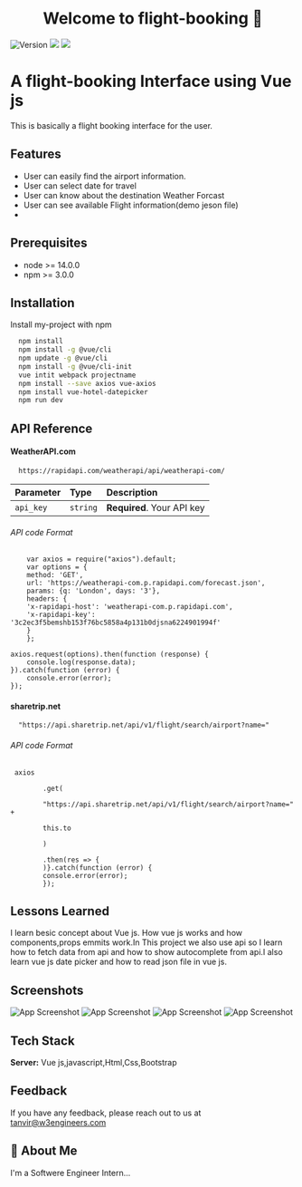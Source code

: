 <h1 align="center">Welcome to flight-booking 👋</h1>
<p>
  <img alt="Version" src="https://img.shields.io/badge/version-1.0.0-blue.svg?cacheSeconds=2592000" />
  <img src="https://img.shields.io/badge/node-%3E%3D%206.14.15-blue.svg" />
  <img src="https://img.shields.io/badge/npm-%3E%3D%203.0.0-blue.svg" />
</p>

# A flight-booking Interface using Vue js

This is 
basically a flight booking interface for the  user.


## Features

- User can easily find the airport information.
- User can select date for travel  
- User can know about the destination Weather Forcast
- User can see available Flight information(demo jeson file)
- 


## Prerequisites

- node >= 14.0.0
- npm >= 3.0.0

## Installation

Install my-project with npm

```bash
  npm install 
  npm install -g @vue/cli
  npm update -g @vue/cli
  npm install -g @vue/cli-init
  vue intit webpack projectname
  npm install --save axios vue-axios
  npm install vue-hotel-datepicker 
  npm run dev

```
    
## API Reference

#### WeatherAPI.com

```http
  https://rapidapi.com/weatherapi/api/weatherapi-com/
```

| Parameter | Type     | Description                |
| :-------- | :------- | :------------------------- |
| `api_key` | `string` | **Required**. Your API key |



###### API code Format
```http
    var axios = require("axios").default;
    var options = {
    method: 'GET',
    url: 'https://weatherapi-com.p.rapidapi.com/forecast.json',
    params: {q: 'London', days: '3'},
    headers: {
    'x-rapidapi-host': 'weatherapi-com.p.rapidapi.com',
    'x-rapidapi-key': '3c2ec3f5bemshb153f76bc5858a4p131b0djsna6224901994f'
    }
    };

axios.request(options).then(function (response) {
	console.log(response.data);
}).catch(function (error) {
	console.error(error);
});
```
#### sharetrip.net

```http
  "https://api.sharetrip.net/api/v1/flight/search/airport?name="
```

###### API code Format
```http
 axios

        .get(

        "https://api.sharetrip.net/api/v1/flight/search/airport?name=" +

        this.to

        )

        .then(res => {
        )}.catch(function (error) {
	    console.error(error);
        });

```



## Lessons Learned

I learn besic concept about Vue js. How vue js works and how components,props emmits work.In This project we also use api so I learn how to fetch data from api and how to show autocomplete from api.I also learn vue js date picker and how to read json file in vue js.   


## Screenshots

![App Screenshot](https://i.ibb.co/PZRz6G7/Screenshot-from-2022-01-05-17-21-18.png)
![App Screenshot](https://i.ibb.co/6tsnYwy/Screenshot-from-2022-01-05-17-21-29.png)
![App Screenshot](https://i.ibb.co/rywMX5y/Screenshot-from-2022-01-05-17-21-59.png)
![App Screenshot](https://i.ibb.co/fYnkwJ2/Screenshot-from-2022-01-05-17-22-05.png)
## Tech Stack

**Server:** Vue js,javascript,Html,Css,Bootstrap




## Feedback

If you have any feedback, please reach out to us at tanvir@w3engineers.com


## 🚀 About Me
I'm a Softwere Engineer Intern...
